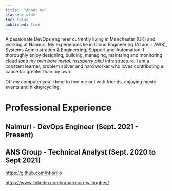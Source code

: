 ```yaml
---
title:  "About me"
classes: wide
toc: false 
published: true
---
```


A passionate DevOps engineer currently living in Manchester (UK) and working at Naimuri. My experiences lie in Cloud Engineering (Azure + AWS), Systems Administration & Engineering, Support and Automation. I thoroughly enjoy designing, building, managing, maintaing and monitoring cloud _(and my own bare metal, raspberry pis!)_ infrastructure. I am a constant learner, problem solver and hard worker who loves contributing a cause far greater than my own.

Off my computer you'll tend to find me out with friends, enjoying music events and hiking/cycling.

# Professional Experience

## Naimuri - DevOps Engineer (Sept. 2021 - Present)

## ANS Group - Technical Analyst (Sept. 2020 to Sept 2021)

https://github.com/hfiorillo

https://www.linkedin.com/in/harrison-w-hughes/
